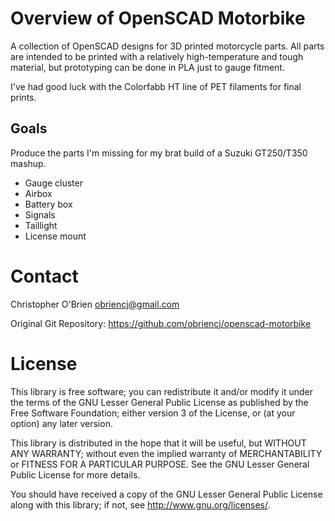 # Overview of OpenSCAD Motorbike

A collection of OpenSCAD designs for 3D printed motorcycle parts. All
parts are intended to be printed with a relatively high-temperature
and tough material, but prototyping can be done in PLA just to gauge
fitment.

I've had good luck with the Colorfabb HT line of PET filaments for
final prints.


## Goals

Produce the parts I'm missing for my brat build of a Suzuki GT250/T350
mashup.

* Gauge cluster
* Airbox
* Battery box
* Signals
* Taillight
* License mount


# Contact

Christopher O'Brien  <obriencj@gmail.com>

Original Git Repository: https://github.com/obriencj/openscad-motorbike


# License

This library is free software; you can redistribute it and/or modify
it under the terms of the GNU Lesser General Public License as
published by the Free Software Foundation; either version 3 of the
License, or (at your option) any later version.

This library is distributed in the hope that it will be useful, but
WITHOUT ANY WARRANTY; without even the implied warranty of
MERCHANTABILITY or FITNESS FOR A PARTICULAR PURPOSE. See the GNU
Lesser General Public License for more details.

You should have received a copy of the GNU Lesser General Public
License along with this library; if not, see
http://www.gnu.org/licenses/.
